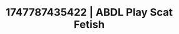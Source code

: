 ---
categories:
- ASMR tingles
- Sensory play
- Mindful pleasure
- Story-driven erotica
- Flirty smirk
image: /assets/images/1747787435422.jpg
layout: post
seo:
  description: Featured content with high-quality ABDL Play, Scat Fetish. HD images
    available.
  keywords: ABDL Play, Scat Fetish
  og_image: /assets/images/1747787435422.jpg
  schema_type: VisualArtwork
tags:
- ABDL Play
- Scat Fetish
- '#1747787435422'
title: 1747787435422 | ABDL Play Scat Fetish
---